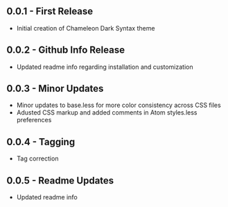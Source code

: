 ## 0.0.1 - First Release
* Initial creation of Chameleon Dark Syntax theme

## 0.0.2 - Github Info Release
* Updated readme info regarding installation and customization

## 0.0.3 - Minor Updates
* Minor updates to base.less for more color consistency across CSS files
* Adusted CSS markup and added comments in Atom styles.less preferences

## 0.0.4 - Tagging
* Tag correction

## 0.0.5 - Readme Updates
* Updated readme info
